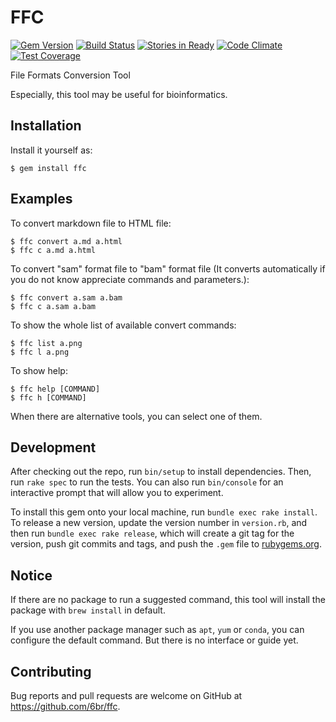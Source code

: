 # FFC
[![Gem Version](https://badge.fury.io/rb/ffc.svg)](https://badge.fury.io/rb/ffc)
[![Build Status](https://travis-ci.org/6br/ffc.svg?branch=master)](https://travis-ci.org/6br/ffc)
[![Stories in Ready](https://badge.waffle.io/6br/ffc.svg?label=ready&title=Ready)](http://waffle.io/6br/ffc)
[![Code Climate](https://codeclimate.com/github/6br/ffc/badges/gpa.svg)](https://codeclimate.com/github/6br/ffc)
[![Test Coverage](https://codeclimate.com/github/6br/ffc/badges/coverage.svg)](https://codeclimate.com/github/6br/ffc/coverage)

File Formats Conversion Tool

Especially, this tool may be useful for bioinformatics.

## Installation

Install it yourself as:

    $ gem install ffc

## Examples

To convert markdown file to HTML file:

    $ ffc convert a.md a.html
    $ ffc c a.md a.html

To convert "sam" format file to "bam" format file (It converts automatically if you do not know appreciate commands and parameters.):

    $ ffc convert a.sam a.bam
    $ ffc c a.sam a.bam
    
To show the whole list of available convert commands:

    $ ffc list a.png
    $ ffc l a.png
    
To show help:

    $ ffc help [COMMAND]
    $ ffc h [COMMAND]

When there are alternative tools, you can select one of them.

## Development

After checking out the repo, run `bin/setup` to install dependencies. Then, run `rake spec` to run the tests. You can also run `bin/console` for an interactive prompt that will allow you to experiment.

To install this gem onto your local machine, run `bundle exec rake install`. To release a new version, update the version number in `version.rb`, and then run `bundle exec rake release`, which will create a git tag for the version, push git commits and tags, and push the `.gem` file to [rubygems.org](https://rubygems.org).

## Notice

If there are no package to run a suggested command, this tool will install the package with `brew install` in default.

If you use another package manager such as `apt`, `yum` or `conda`, you can configure the default command. But there is no interface or guide yet. 

## Contributing

Bug reports and pull requests are welcome on GitHub at https://github.com/6br/ffc.

